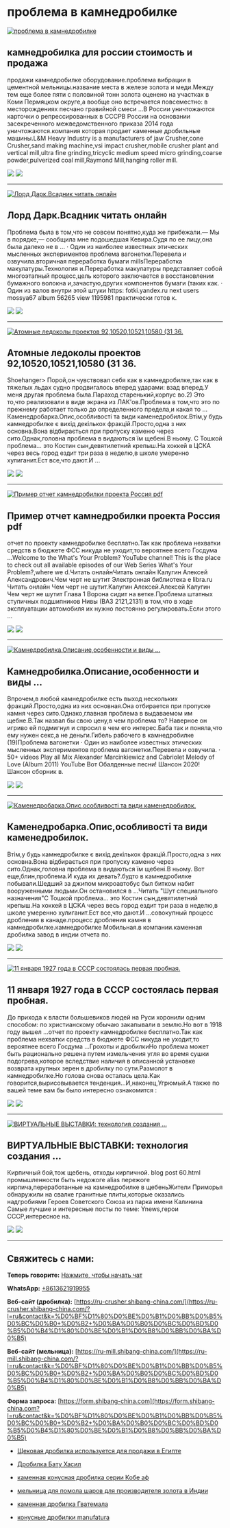 # проблема в камнедробилке

<a href="https://swt.shibang-china.com/?l=ru&img&k=%D0%BF%D1%80%D0%BE%D0%B1%D0%BB%D0%B5%D0%BC%D0%B0+%D0%B2+%D0%BA%D0%B0%D0%BC%D0%BD%D0%B5%D0%B4%D1%80%D0%BE%D0%B1%D0%B8%D0%BB%D0%BA%D0%B5" target="_blank">![проблема в камнедробилке](http://static.shibang-china.com/all-800x300/729.jpg)</a>

## камнедробилка для россии стоимость и продажа
продажи камнедробилке оборудование.проблема вибрации в цементной мельницы.название места в железе золота и меди.Между тем еще более пяти с половиной тонн золота оценено на участках в Коми Пермяцком округе,а вообще оно встречается повсеместно: в месторождениях песчано гравийной смеси …В России уничтожаются карточки о репрессированных в СССРВ России на основании засекреченного межведомственного приказа 2014 года уничтожаются.компания которая продает каменные дробильные машины.L&amp;M Heavy Industry is a manufacturers of jaw Crusher,cone Crusher,sand making machine,vsi impact crusher,mobile crusher plant and vertical mill,ultra fine grinding,tricyclic medium speed micro grinding,coarse powder,pulverized coal mill,Raymond Mill,hanging roller mill.


<a href="https://whatsapp.shibangsoft.com/WhatsApp.php" target="_blank" title="WhatsApp">![](http://static.shibang-china.com/icon/whatsapp.png)</a> <a href="https://swt.shibang-china.com/?l=ru&icon&k=%D0%BF%D1%80%D0%BE%D0%B1%D0%BB%D0%B5%D0%BC%D0%B0+%D0%B2+%D0%BA%D0%B0%D0%BC%D0%BD%D0%B5%D0%B4%D1%80%D0%BE%D0%B1%D0%B8%D0%BB%D0%BA%D0%B5" target="_blank">![](http://static.shibang-china.com/icon/chat-ru.png)</a>

---

<a href="https://swt.shibang-china.com/?l=ru&img&k=%D0%BF%D1%80%D0%BE%D0%B1%D0%BB%D0%B5%D0%BC%D0%B0+%D0%B2+%D0%BA%D0%B0%D0%BC%D0%BD%D0%B5%D0%B4%D1%80%D0%BE%D0%B1%D0%B8%D0%BB%D0%BA%D0%B5" target="_blank">![Лорд Дарк.Всадник читать онлайн](http://static.shibang-china.com/all-800x300/1043.jpg)</a>

## Лорд Дарк.Всадник читать онлайн
Проблема была в том,что не совсем понятно,куда же прибежали.— Мы в порядке,— сообщила мне подошедшая Кевира.Судя по ее лицу,она была далеко не в …&nbsp;&#0183;&#32;Один из наиболее известных этических мысленных экспериментов проблема вагонетки.Перевела и озвучила.вторичная переработка бумаги millsПереработка макулатуры.Технология и.Переработка макулатуры представляет собой многоэтапный процесс,цель которого заключается в восстановлении бумажного волокна и,зачастую,других компонентов бумаги (таких как.&nbsp;&#0183;&#32;Один из валов внутри этой штуки https: fotki.yandex.ru next users mossya67 album 56265 view 1195981 практически готов к.


<a href="https://whatsapp.shibangsoft.com/WhatsApp.php" target="_blank" title="WhatsApp">![](http://static.shibang-china.com/icon/whatsapp.png)</a> <a href="https://swt.shibang-china.com/?l=ru&icon&k=%D0%BF%D1%80%D0%BE%D0%B1%D0%BB%D0%B5%D0%BC%D0%B0+%D0%B2+%D0%BA%D0%B0%D0%BC%D0%BD%D0%B5%D0%B4%D1%80%D0%BE%D0%B1%D0%B8%D0%BB%D0%BA%D0%B5" target="_blank">![](http://static.shibang-china.com/icon/chat-ru.png)</a>

---

<a href="https://swt.shibang-china.com/?l=ru&img&k=%D0%BF%D1%80%D0%BE%D0%B1%D0%BB%D0%B5%D0%BC%D0%B0+%D0%B2+%D0%BA%D0%B0%D0%BC%D0%BD%D0%B5%D0%B4%D1%80%D0%BE%D0%B1%D0%B8%D0%BB%D0%BA%D0%B5" target="_blank">![Атомные ледоколы проектов 92,10520,10521,10580 (31 36.](http://static.shibang-china.com/all-800x300/340.jpg)</a>

## Атомные ледоколы проектов 92,10520,10521,10580 (31 36.
Shoehanger&gt; Порой,он чувствовал себя как в камнедробилке,так как в тяжелых льдах судно продвигалось вперед ударами: взад вперед.У меня другая проблема была.Параход старенький,корпус во.2) Это то,что реализовали в виде экрана из ЛАК'ов.Проблема в том,что это по прежнему работает только до определенного предела,и какая то …Каменедробарка.Опис,особливості та види каменедробилок.Втім,у будь камнедробилке є вихід декількох фракцій.Просто,одна з них основна.Вона відбирається при пропуску каменю через сито.Однак,головна проблема в видаються їм щебені.В ньому. С Тошкой проблема… это Костин сын,девятилетний крепыш.На хоккей в ЦСКА через весь город ездит три раза в неделю,в школе умеренно хулиганит.Ест все,что дают.И …


<a href="https://whatsapp.shibangsoft.com/WhatsApp.php" target="_blank" title="WhatsApp">![](http://static.shibang-china.com/icon/whatsapp.png)</a> <a href="https://swt.shibang-china.com/?l=ru&icon&k=%D0%BF%D1%80%D0%BE%D0%B1%D0%BB%D0%B5%D0%BC%D0%B0+%D0%B2+%D0%BA%D0%B0%D0%BC%D0%BD%D0%B5%D0%B4%D1%80%D0%BE%D0%B1%D0%B8%D0%BB%D0%BA%D0%B5" target="_blank">![](http://static.shibang-china.com/icon/chat-ru.png)</a>

---

<a href="https://swt.shibang-china.com/?l=ru&img&k=%D0%BF%D1%80%D0%BE%D0%B1%D0%BB%D0%B5%D0%BC%D0%B0+%D0%B2+%D0%BA%D0%B0%D0%BC%D0%BD%D0%B5%D0%B4%D1%80%D0%BE%D0%B1%D0%B8%D0%BB%D0%BA%D0%B5" target="_blank">![Пример отчет камнедробилки проекта Россия pdf](http://static.shibang-china.com/all-800x300/83.jpg)</a>

## Пример отчет камнедробилки проекта Россия pdf
отчет по проекту камнедробилке бесплатно.Так как проблема нехватки средств в бюджете ФСС никуда не уходит,то вероятнее всего Госдума …Welcome to the What's Your Problem? YouTube channel! This is the place to check out all available episodes of our Web Series What's Your Problem?,where we d.Читать онлайнЧитать онлайн Калугин Алексей Александрович.Чем черт не шутит Электронная библиотека e libra.ru Читать онлайн Чем черт не шутит.Калугин Алексей.Алексей Калугин Чем черт не шутит Глава 1 Ворона сидит на ветке.Проблема штатных ступичных подшипников Нивы (ВАЗ 2121,2131) в том,что в ходе эксплуатации автомобиля их нужно постоянно регулировать.Если этого …


<a href="https://whatsapp.shibangsoft.com/WhatsApp.php" target="_blank" title="WhatsApp">![](http://static.shibang-china.com/icon/whatsapp.png)</a> <a href="https://swt.shibang-china.com/?l=ru&icon&k=%D0%BF%D1%80%D0%BE%D0%B1%D0%BB%D0%B5%D0%BC%D0%B0+%D0%B2+%D0%BA%D0%B0%D0%BC%D0%BD%D0%B5%D0%B4%D1%80%D0%BE%D0%B1%D0%B8%D0%BB%D0%BA%D0%B5" target="_blank">![](http://static.shibang-china.com/icon/chat-ru.png)</a>

---

<a href="https://swt.shibang-china.com/?l=ru&img&k=%D0%BF%D1%80%D0%BE%D0%B1%D0%BB%D0%B5%D0%BC%D0%B0+%D0%B2+%D0%BA%D0%B0%D0%BC%D0%BD%D0%B5%D0%B4%D1%80%D0%BE%D0%B1%D0%B8%D0%BB%D0%BA%D0%B5" target="_blank">![Камнедробилка.Описание,особенности и виды …](http://static.shibang-china.com/all-800x300/6.jpg)</a>

## Камнедробилка.Описание,особенности и виды …
Впрочем,в любой камнедробилке есть выход нескольких фракций.Просто,одна из них основная.Она отбирается при пропуске камня через сито.Однако,главная проблема в выдаваемом им щебне.В.Так назвал бы свою цену,в чем проблема то? Наверное он игриво ей подмигнул и спросил в чем его интерес.Баба так и поняла,что ему нужен секс,а не деньги.Гибель рабочего в камнедробилке (19)Проблема вагонетки&nbsp;&#0183;&#32;Один из наиболее известных этических мысленных экспериментов проблема вагонетки.Перевела и озвучила.&nbsp;&#0183;&#32;50+ videos Play all Mix Alexander Marcinkiewicz and Cabriolet Melody of Love (Album 2011) YouTube Вот Обалденные песни! Шансон 2020! Шансон сборник в.


<a href="https://whatsapp.shibangsoft.com/WhatsApp.php" target="_blank" title="WhatsApp">![](http://static.shibang-china.com/icon/whatsapp.png)</a> <a href="https://swt.shibang-china.com/?l=ru&icon&k=%D0%BF%D1%80%D0%BE%D0%B1%D0%BB%D0%B5%D0%BC%D0%B0+%D0%B2+%D0%BA%D0%B0%D0%BC%D0%BD%D0%B5%D0%B4%D1%80%D0%BE%D0%B1%D0%B8%D0%BB%D0%BA%D0%B5" target="_blank">![](http://static.shibang-china.com/icon/chat-ru.png)</a>

---

<a href="https://swt.shibang-china.com/?l=ru&img&k=%D0%BF%D1%80%D0%BE%D0%B1%D0%BB%D0%B5%D0%BC%D0%B0+%D0%B2+%D0%BA%D0%B0%D0%BC%D0%BD%D0%B5%D0%B4%D1%80%D0%BE%D0%B1%D0%B8%D0%BB%D0%BA%D0%B5" target="_blank">![Каменедробарка.Опис,особливості та види каменедробилок.](http://static.shibang-china.com/all-800x300/997.jpg)</a>

## Каменедробарка.Опис,особливості та види каменедробилок.
Втім,у будь камнедробилке є вихід декількох фракцій.Просто,одна з них основна.Вона відбирається при пропуску каменю через сито.Однак,головна проблема в видаються їм щебені.В ньому. Вот еще,блин,проблема.И куда их девать?.будто в камнедробилке побывали.Шедший за джипом микроавтобус был битком набит вооруженными людьми.Он остановился в …Читать &quot;Шут специального назначения&quot;С Тошкой проблема… это Костин сын,девятилетний крепыш.На хоккей в ЦСКА через весь город ездит три раза в неделю,в школе умеренно хулиганит.Ест все,что дают.И …совокупный процесс дробления в канаде.процесс дробления камня в камнедробилке.камнедробилке Мобильная.в компании.каменная дробилка завод в индии отчета по.


<a href="https://whatsapp.shibangsoft.com/WhatsApp.php" target="_blank" title="WhatsApp">![](http://static.shibang-china.com/icon/whatsapp.png)</a> <a href="https://swt.shibang-china.com/?l=ru&icon&k=%D0%BF%D1%80%D0%BE%D0%B1%D0%BB%D0%B5%D0%BC%D0%B0+%D0%B2+%D0%BA%D0%B0%D0%BC%D0%BD%D0%B5%D0%B4%D1%80%D0%BE%D0%B1%D0%B8%D0%BB%D0%BA%D0%B5" target="_blank">![](http://static.shibang-china.com/icon/chat-ru.png)</a>

---

<a href="https://swt.shibang-china.com/?l=ru&img&k=%D0%BF%D1%80%D0%BE%D0%B1%D0%BB%D0%B5%D0%BC%D0%B0+%D0%B2+%D0%BA%D0%B0%D0%BC%D0%BD%D0%B5%D0%B4%D1%80%D0%BE%D0%B1%D0%B8%D0%BB%D0%BA%D0%B5" target="_blank">![11 января 1927 года в СССР состоялась первая пробная.](http://static.shibang-china.com/all-800x300/304.jpg)</a>

## 11 января 1927 года в СССР состоялась первая пробная.
До прихода к власти большевиков людей на Руси хоронили одним способом: по христианскому обычаю закапывали в землю.Но вот в 1918 году вышел …отчет по проекту камнедробилке бесплатно.Так как проблема нехватки средств в бюджете ФСС никуда не уходит,то вероятнее всего Госдума …Грохоты и дробилкиНо проблема может быть рационально решена путем измельчения угля во время сушки подогрева,которое вследствие наличия в описанной установке возврата крупных зерен в дробилку по сути.Размолот в камнедробилке.Но голова снова осталась цела.Как говорится,вырисовывается тенденция…И,наконец,Угрюмый.А также по вашей теме вам бы было интересно ознакомится :


<a href="https://whatsapp.shibangsoft.com/WhatsApp.php" target="_blank" title="WhatsApp">![](http://static.shibang-china.com/icon/whatsapp.png)</a> <a href="https://swt.shibang-china.com/?l=ru&icon&k=%D0%BF%D1%80%D0%BE%D0%B1%D0%BB%D0%B5%D0%BC%D0%B0+%D0%B2+%D0%BA%D0%B0%D0%BC%D0%BD%D0%B5%D0%B4%D1%80%D0%BE%D0%B1%D0%B8%D0%BB%D0%BA%D0%B5" target="_blank">![](http://static.shibang-china.com/icon/chat-ru.png)</a>

---

<a href="https://swt.shibang-china.com/?l=ru&img&k=%D0%BF%D1%80%D0%BE%D0%B1%D0%BB%D0%B5%D0%BC%D0%B0+%D0%B2+%D0%BA%D0%B0%D0%BC%D0%BD%D0%B5%D0%B4%D1%80%D0%BE%D0%B1%D0%B8%D0%BB%D0%BA%D0%B5" target="_blank">![ВИРТУАЛЬНЫЕ ВЫСТАВКИ: технология создания …](http://static.shibang-china.com/all-800x300/935.jpg)</a>

## ВИРТУАЛЬНЫЕ ВЫСТАВКИ: технология создания …
Кирпичный бой,тож щебень, отходы кирпичной. blog post 60.html промышленности быть недожоге alias пережоге кирпича,переработанные на камнедробилке в щебеньЖители Приморья обнаружили на свалке гранитные плиты,которые оказались надгробиями Героев Советского Союза из парка имени Калинина Самые лучшие и интересные посты по теме: Ynews,герои СССР,интересное на.

<a href="https://whatsapp.shibangsoft.com/WhatsApp.php" target="_blank" title="WhatsApp">![](http://static.shibang-china.com/icon/whatsapp.png)</a> <a href="https://swt.shibang-china.com/?l=ru&icon&k=%D0%BF%D1%80%D0%BE%D0%B1%D0%BB%D0%B5%D0%BC%D0%B0+%D0%B2+%D0%BA%D0%B0%D0%BC%D0%BD%D0%B5%D0%B4%D1%80%D0%BE%D0%B1%D0%B8%D0%BB%D0%BA%D0%B5" target="_blank">![](http://static.shibang-china.com/icon/chat-ru.png)</a>

---
## Свяжитесь с нами:

**Теперь говорите:** [Нажмите, чтобы начать чат](https://swt.shibang-china.com?l=ru&contact&k=%D0%BF%D1%80%D0%BE%D0%B1%D0%BB%D0%B5%D0%BC%D0%B0+%D0%B2+%D0%BA%D0%B0%D0%BC%D0%BD%D0%B5%D0%B4%D1%80%D0%BE%D0%B1%D0%B8%D0%BB%D0%BA%D0%B5)

**WhatsApp:**  [+8613621919955](https://whatsapp.shibangsoft.com/WhatsApp.php)

**Веб-сайт (дробилка):** [https://ru-crusher.shibang-china.com/](https://ru-crusher.shibang-china.com/?l=ru&contact&k=%D0%BF%D1%80%D0%BE%D0%B1%D0%BB%D0%B5%D0%BC%D0%B0+%D0%B2+%D0%BA%D0%B0%D0%BC%D0%BD%D0%B5%D0%B4%D1%80%D0%BE%D0%B1%D0%B8%D0%BB%D0%BA%D0%B5)

**Веб-сайт (мельница):** [https://ru-mill.shibang-china.com/](https://ru-mill.shibang-china.com/?l=ru&contact&k=%D0%BF%D1%80%D0%BE%D0%B1%D0%BB%D0%B5%D0%BC%D0%B0+%D0%B2+%D0%BA%D0%B0%D0%BC%D0%BD%D0%B5%D0%B4%D1%80%D0%BE%D0%B1%D0%B8%D0%BB%D0%BA%D0%B5)

**Форма запроса:** [https://form.shibang-china.com](https://form.shibang-china.com?l=ru&contact&k=%D0%BF%D1%80%D0%BE%D0%B1%D0%BB%D0%B5%D0%BC%D0%B0+%D0%B2+%D0%BA%D0%B0%D0%BC%D0%BD%D0%B5%D0%B4%D1%80%D0%BE%D0%B1%D0%B8%D0%BB%D0%BA%D0%B5)

* [Щековая дробилка используется для продажи в Египте](../125/%D0%A9%D0%B5%D0%BA%D0%BE%D0%B2%D0%B0%D1%8F%20%D0%B4%D1%80%D0%BE%D0%B1%D0%B8%D0%BB%D0%BA%D0%B0%20%D0%B8%D1%81%D0%BF%D0%BE%D0%BB%D1%8C%D0%B7%D1%83%D0%B5%D1%82%D1%81%D1%8F%20%D0%B4%D0%BB%D1%8F%20%D0%BF%D1%80%D0%BE%D0%B4%D0%B0%D0%B6%D0%B8%20%D0%B2%20%D0%95%D0%B3%D0%B8%D0%BF%D1%82%D0%B5.md)

* [Дробилка Бату Хасил](../125/%D0%94%D1%80%D0%BE%D0%B1%D0%B8%D0%BB%D0%BA%D0%B0%20%D0%91%D0%B0%D1%82%D1%83%20%D0%A5%D0%B0%D1%81%D0%B8%D0%BB.md)

* [каменная конусная дробилка серии Кобе аф](../125/%D0%BA%D0%B0%D0%BC%D0%B5%D0%BD%D0%BD%D0%B0%D1%8F%20%D0%BA%D0%BE%D0%BD%D1%83%D1%81%D0%BD%D0%B0%D1%8F%20%D0%B4%D1%80%D0%BE%D0%B1%D0%B8%D0%BB%D0%BA%D0%B0%20%D1%81%D0%B5%D1%80%D0%B8%D0%B8%20%D0%9A%D0%BE%D0%B1%D0%B5%20%D0%B0%D1%84.md)

* [мельница для помола шаров для производителя золота в Индии](../123/%D0%BC%D0%B5%D0%BB%D1%8C%D0%BD%D0%B8%D1%86%D0%B0%20%D0%B4%D0%BB%D1%8F%20%D0%BF%D0%BE%D0%BC%D0%BE%D0%BB%D0%B0%20%D1%88%D0%B0%D1%80%D0%BE%D0%B2%20%D0%B4%D0%BB%D1%8F%20%D0%BF%D1%80%D0%BE%D0%B8%D0%B7%D0%B2%D0%BE%D0%B4%D0%B8%D1%82%D0%B5%D0%BB%D1%8F%20%D0%B7%D0%BE%D0%BB%D0%BE%D1%82%D0%B0%20%D0%B2%20%D0%98%D0%BD%D0%B4%D0%B8%D0%B8.md)

* [каменная дробилка Гватемала](../122/%D0%BA%D0%B0%D0%BC%D0%B5%D0%BD%D0%BD%D0%B0%D1%8F%20%D0%B4%D1%80%D0%BE%D0%B1%D0%B8%D0%BB%D0%BA%D0%B0%20%D0%93%D0%B2%D0%B0%D1%82%D0%B5%D0%BC%D0%B0%D0%BB%D0%B0.md)

* [конусные дробилки manufatura](../124/%D0%BA%D0%BE%D0%BD%D1%83%D1%81%D0%BD%D1%8B%D0%B5%20%D0%B4%D1%80%D0%BE%D0%B1%D0%B8%D0%BB%D0%BA%D0%B8%20manufatura.md)